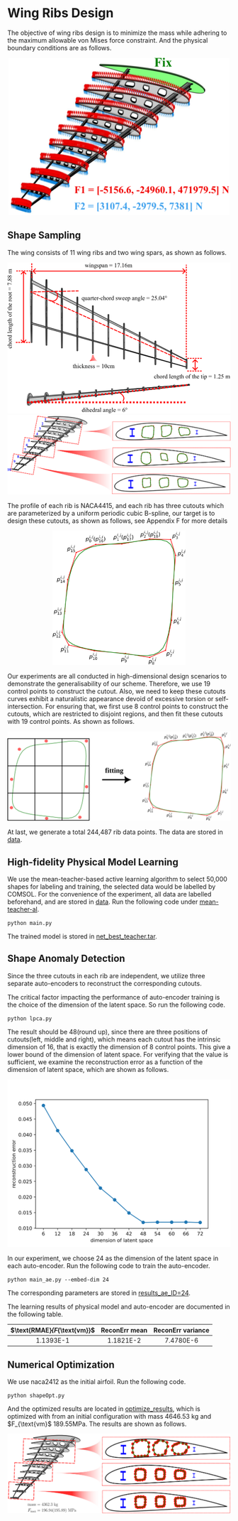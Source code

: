 # Wing Ribs Design

The objective of wing ribs design is to minimize the mass while adhering to the maximum allowable
von Mises force constraint. And the physical boundary conditions are as follows.
<div align="center">
<img src="figs/wingrib_phy_set.svg" width="500">
</div>

## Shape Sampling

The wing consists of 11 wing ribs and two wing spars, as shown as follows.

<div align="center">
<img src="figs/wingrib_wing.svg">
<img src="figs/wingrib_overview.svg">
</div>

The profile of each rib is NACA4415, 
and each rib has three cutouts which are parameterized by a uniform periodic cubic B-spline, 
our target is to design these cutouts, as shown as follows, see Appendix F for more details

<div align="center">
<img src="figs/cutout.svg" width="300">
</div>

Our experiments are all conducted in high-dimensional design scenarios to demonstrate the
generalisability of our scheme. Therefore, we use 19 control points to construct the cutout.
Also, we need to keep these cutouts curves exhibit a naturalistic appearance devoid of
excessive torsion or self-intersection. For ensuring that, we first use 8 control points 
to construct the cutouts, which are restricted to disjoint regions, and then fit these 
cutouts with 19 control points. As shown as follows.

<div align="center">
<img src="figs/cutout-fit.svg">
</div>

At last, we generate a total 244,487 rib data points. The data are stored in [data](data).

## High-fidelity Physical Model Learning

We use the mean-teacher-based active learning algorithm to select 50,000 shapes 
for labeling and training, the selected data would be labelled by COMSOL. 
For the convenience of the experiment, all data are labelled beforehand, and are stored in [data](data).
Run the following code under [mean-teacher-al](mean-teacher-al).
```
python main.py
```

The trained model is stored in [net_best_teacher.tar](mean-teacher-al/results-al-semi/net_best_teacher.tar).

## Shape Anomaly Detection

Since the three cutouts in each rib are independent, we utilize three separate auto-encoders
to reconstruct the corresponding cutouts.

The critical factor impacting the performance of auto-encoder training 
is the choice of the dimension of the latent space.
So run the following code.
```
python lpca.py
```

The result should be 48(round up), since there are three positions of cutouts(left, middle and right), 
which means each cutout has the intrinsic dimension of 16, that is exactly the dimension of 8 control points.
This give a lower bound of the dimension of latent space. 
For verifying that the value is sufficient, we examine the reconstruction error as a function
of the dimension of latent space, which are shown as follows.

<div align="center">
    <img src="figs/wingrib_ae_ID.svg">
</div>

In our experiment, we choose 24 as the dimension of the latent space in each auto-encoder.
Run the following code to train the auto-encoder.

```
python main_ae.py --embed-dim 24
```
The corresponding parameters are stored in [results_ae_ID=24](shape-anomaly-detection/results_ae_ID=24).

The learning results of physical model and auto-encoder are documented in the following table.

| $\text{RMAE}_{F_{\text{vm}}$ |   ReconErr mean    | ReconErr variance |
|:----------------------------:|:------------------:|:-----------------:|
|          1.1393E-1           |     1.1821E-2      |     7.4780E-6     |



## Numerical Optimization

We use naca2412 as the initial airfoil. Run the following code.

```
python shapeOpt.py
```

And the optimized results are located in [optimize_results](optimized_results), 
which is optimized with from an initial configuration with mass 4646.53 kg and $F_{\text{vm}$ 189.55MPa.
The results are shown as follows.
<div align="center">
    <img src="figs/wingrib_opt.svg">
</div>